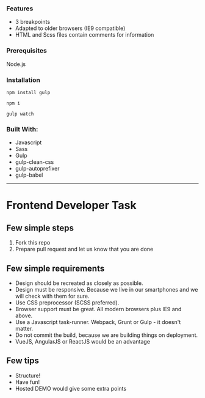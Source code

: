 ### Features
- 3 breakpoints
- Adapted to older browsers (IE9 compatible)
- HTML and Scss files contain comments for information

### Prerequisites
Node.js

### Installation
```
npm install gulp
```

```
npm i 
```

```
gulp watch
```
### Built With:
- Javascript
- Sass
- Gulp
- gulp-clean-css
- gulp-autoprefixer
- gulp-babel

----

# Frontend Developer Task

## Few simple steps

1. Fork this repo
2. Prepare pull request and let us know that you are done

## Few simple requirements

- Design should be recreated as closely as possible.
- Design must be responsive. Because we live in our smartphones and we will check with them for sure.
- Use CSS preprocessor (SCSS preferred).
- Browser support must be great. All modern browsers plus IE9 and above.
- Use a Javascript task-runner. Webpack, Grunt or Gulp - it doesn't matter.
- Do not commit the build, because we are building things on deployment.
- VueJS, AngularJS or ReactJS would be an advantage

## Few tips

- Structure!
- Have fun!
- Hosted DEMO would give some extra points
